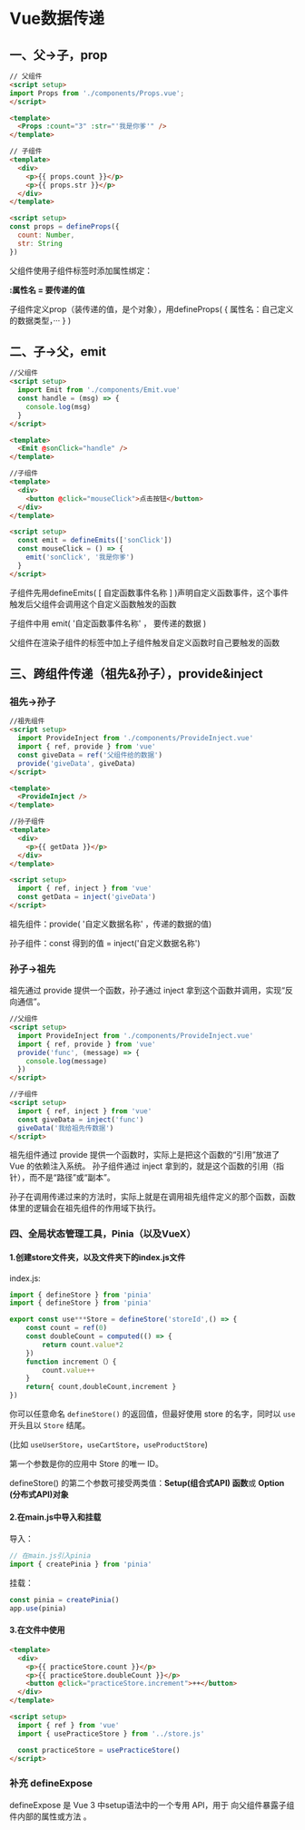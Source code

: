 # Vue数据传递

## 一、父→子，prop

```html
// 父组件
<script setup>
import Props from './components/Props.vue';
</script>

<template>
  <Props :count="3" :str="'我是你爹'" />
</template>

// 子组件
<template>
  <div>
    <p>{{ props.count }}</p>
    <p>{{ props.str }}</p>
  </div>
</template>

<script setup>
const props = defineProps({
  count: Number,
  str: String
})
```

父组件使用子组件标签时添加属性绑定：

**:属性名 = 要传递的值**

子组件定义prop（装传递的值，是个对象），用defineProps( { 属性名：自己定义的数据类型，··· } )

## **二、子→父**，emit

```html
//父组件
<script setup>
  import Emit from './components/Emit.vue'
  const handle = (msg) => {
    console.log(msg)
  }
</script>

<template>
  <Emit @sonClick="handle" />
</template>

//子组件
<template>
  <div>
    <button @click="mouseClick">点击按钮</button>
  </div>
</template>

<script setup>
  const emit = defineEmits(['sonClick'])
  const mouseClick = () => {
    emit('sonClick', '我是你爹')
  }
</script>
```

子组件先用defineEmits( [ 自定函数事件名称 ] )声明自定义函数事件，这个事件触发后父组件会调用这个自定义函数触发的函数

子组件中用 emit( '自定函数事件名称' ， 要传递的数据 )

父组件在渲染子组件的标签中加上子组件触发自定义函数时自己要触发的函数

## 三、跨组件传递（祖先&孙子），provide&inject

### 祖先→孙子

```html
//祖先组件
<script setup>
  import ProvideInject from './components/ProvideInject.vue'
  import { ref, provide } from 'vue'
  const giveData = ref('父组件给的数据')
  provide('giveData', giveData)
</script>

<template>
  <ProvideInject />
</template>

//孙子组件
<template>
  <div>
    <p>{{ getData }}</p>
  </div>
</template>

<script setup>
  import { ref, inject } from 'vue'
  const getData = inject('giveData')
</script>
```

祖先组件：provide( '自定义数据名称' ，传递的数据的值)

孙子组件：const 得到的值 = inject('自定义数据名称')

### 孙子→祖先

祖先通过 provide 提供一个函数，孙子通过 inject 拿到这个函数并调用，实现“反向通信”。

```html
//父组件
<script setup>
  import ProvideInject from './components/ProvideInject.vue'
  import { ref, provide } from 'vue'
  provide('func', (message) => {
    console.log(message)
  })
</script>

//子组件
<script setup>
  import { ref, inject } from 'vue'
  const giveData = inject('func')
  giveData('我给祖先传数据')
</script>
```

祖先组件通过 provide 提供一个函数时，实际上是把这个函数的“引用”放进了 Vue 的依赖注入系统。 孙子组件通过 inject 拿到的，就是这个函数的引用（指针），而不是“路径”或“副本”。

孙子在调用传递过来的方法时，实际上就是在调用祖先组件定义的那个函数，函数体里的逻辑会在祖先组件的作用域下执行。

### 四、全局状态管理工具，Pinia（以及VueX）

#### 1.创建store文件夹，以及文件夹下的index.js文件

index.js:

```js
import { defineStore } from 'pinia'
import { defineStore } from 'pinia'

export const use***Store = defineStore('storeId',() => {
    const count = ref(0)
    const doubleCount = computed(() => {
        return count.value*2
    })
    function increment（）{
        count.value++
    }
    return{ count,doubleCount,increment }
})
```

你可以任意命名 `defineStore()` 的返回值，但最好使用 store 的名字，同时以 `use` 开头且以 `Store` 结尾。

(比如 `useUserStore`，`useCartStore`，`useProductStore`)

第一个参数是你的应用中 Store 的唯一 ID。

defineStore() 的第二个参数可接受两类值：**Setup(组合式API) 函数**或 **Option (分布式API)对象**

#### 2.在main.js中导入和挂载

导入：

```js
// 在main.js引入pinia
import { createPinia } from 'pinia'
```

挂载：

```js
const pinia = createPinia()
app.use(pinia)
```

#### 3.在文件中使用

```html
<template>
  <div>
    <p>{{ practiceStore.count }}</p>
    <p>{{ practiceStore.doubleCount }}</p>
    <button @click="practiceStore.increment">++</button>
  </div>
</template>

<script setup>
  import { ref } from 'vue'
  import { usePracticeStore } from '../store.js'

  const practiceStore = usePracticeStore()
</script>
```

### 补充 defineExpose

defineExpose 是 Vue 3 中setup语法中的一个专用 API，用于 向父组件暴露子组件内部的属性或方法 。
